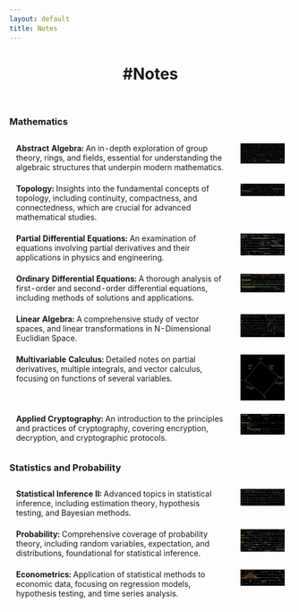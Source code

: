 ```yaml
---
layout: default
title: Notes
---
```


<div class="center">
    <h1>#Notes</h1>
</div>
<br>

### Mathematics

<table>
    <tr>
        <td style="width: 80%;">
            <a href="/assets/files/Abstract_Algebra.pdf">
                <strong>Abstract Algebra:</strong> An in-depth exploration of group theory, rings, and fields, essential for understanding the algebraic structures that underpin modern mathematics.
            </a>
        </td>
        <td style="width: 20%;">
            <a href="/assets/files/Abstract_Algebra.pdf">
                <img src="/assets/images/thumbnails/Abstract_Algebra_thumbnail.jpg" alt="Abstract Algebra Thumbnail">
            </a>
        </td>
    </tr>
    <tr>
        <td style="width: 80%;">
            <a href="/assets/files/Topology.pdf">
                <strong>Topology:</strong> Insights into the fundamental concepts of topology, including continuity, compactness, and connectedness, which are crucial for advanced mathematical studies.
            </a>
        </td>
        <td style="width: 20%;">
            <a href="/assets/files/Topology.pdf">
                <img src="/assets/images/thumbnails/Topology_thumbnail.jpg" alt="Topology Thumbnail">
            </a>
        </td>
    </tr>
    <tr>
        <td style="width: 80%;">
            <a href="/assets/files/Partial_Differential_Equations.pdf">
                <strong>Partial Differential Equations:</strong> An examination of equations involving partial derivatives and their applications in physics and engineering.
            </a>
        </td>
        <td style="width: 20%;">
            <a href="/assets/files/Partial_Differential_Equations.pdf">
                <img src="/assets/images/thumbnails/Partial_Differential_Equations_thumbnail.jpg" alt="Partial Differential Equations Thumbnail">
            </a>
        </td>
    </tr>
    <tr>
        <td style="width: 80%;">
            <a href="/assets/files/Ordinary_Differential_Equations.pdf">
                <strong>Ordinary Differential Equations:</strong> A thorough analysis of first-order and second-order differential equations, including methods of solutions and applications.
            </a>
        </td>
        <td style="width: 20%;">
            <a href="/assets/files/Ordinary_Differential_Equations.pdf">
                <img src="/assets/images/thumbnails/Ordinary_Differential_Equations_thumbnail.jpg" alt="Ordinary Differential Equations Thumbnail">
            </a>
        </td>
    </tr>
    <tr>
        <td style="width: 80%;">
            <a href="/assets/files/Linear_Algebra.pdf">
                <strong>Linear Algebra:</strong> A comprehensive study of vector spaces, and  linear transformations in N-Dimensional Euclidian Space.
            </a>
        </td>
        <td style="width: 20%;">
            <a href="/assets/files/Linear_Algebra.pdf">
                <img src="/assets/images/thumbnails/Linear_Algebra_thumbnail.jpg" alt="Linear Algebra Thumbnail">
            </a>
        </td>
    </tr>
    <tr>
        <td style="width: 80%;">
            <a href="/assets/files/Multivariable_Calculus.pdf">
                <strong>Multivariable Calculus:</strong> Detailed notes on partial derivatives, multiple integrals, and vector calculus, focusing on functions of several variables.
            </a>
        </td>
        <td style="width: 20%;">
            <a href="/assets/files/Multivariable_Calculus.pdf">
                <img src="/assets/images/thumbnails/Multivariable_Calculus_thumbnail.jpg" alt="Multivariable Calculus Thumbnail">
            </a>
        </td>
    </tr>
    <tr>
        <td style="width: 80%;">
            <a href="/assets/files/Applied_Cyrptography.pdf">
                <strong>Applied Cryptography:</strong> An introduction to the principles and practices of cryptography, covering encryption, decryption, and cryptographic protocols.
            </a>
        </td>
        <td style="width: 20%;">
            <a href="/assets/files/Applied_Cyrptography.pdf">
                <img src="/assets/images/thumbnails/Applied_Cryptography_thumbnail.jpg" alt="Applied Cryptography Thumbnail">
            </a>
        </td>
    </tr>
</table>

### Statistics and Probability

<table>
    <tr>
        <td style="width: 80%;">
            <a href="/assets/files/Statistical_InferenceII.pdf">
                <strong>Statistical Inference II:</strong> Advanced topics in statistical inference, including estimation theory, hypothesis testing, and Bayesian methods.
            </a>
        </td>
        <td style="width: 20%;">
            <a href="/assets/files/Statistical_InferenceII.pdf">
                <img src="/assets/images/thumbnails/Statistical_InferenceII_thumbnail.jpg" alt="Statistical Inference II Thumbnail">
            </a>
        </td>
    </tr>
    <tr>
        <td style="width: 80%;">
            <a href="/assets/files/Probability.pdf">
                <strong>Probability:</strong> Comprehensive coverage of probability theory, including random variables, expectation, and distributions, foundational for statistical inference.
            </a>
        </td>
        <td style="width: 20%;">
            <a href="/assets/files/Probability.pdf">
                <img src="/assets/images/thumbnails/Probability_thumbnail.jpg" alt="Probability Thumbnail">
            </a>
        </td>
    </tr>
    <tr>
        <td style="width: 80%;">
            <a href="/assets/files/Econometrics.pdf">
                <strong>Econometrics:</strong> Application of statistical methods to economic data, focusing on regression models, hypothesis testing, and time series analysis.
            </a>
        </td>
        <td style="width: 20%;">
            <a href="/assets/files/Econometrics.pdf">
                <img src="/assets/images/thumbnails/Econometrics_thumbnail.jpg" alt="Econometrics Thumbnail">
            </a>
        </td>
    </tr>
</table>

<style>
    .center {
        text-align: center;
    }

    .course-note {
        margin-bottom: 20px;
        text-align: left; /* Align text to the left within table cells */
    }

    .course-note img {
        width: 150px;
        height: auto;
        display: block;
        margin: 0 auto 10px;
    }

    .white-text {
        color: #fff; /* White font for descriptions */
    }

    table {
        width: 100%;
        border-collapse: collapse;
    }

    table, th, td {
        border: 1px solid white;
    }

    td {
        padding: 10px;
        vertical-align: top;
    }

    a {
        text-decoration: none;
        color: inherit;
    }
</style>
